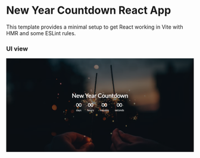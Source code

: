 # New Year Countdown React App

This template provides a minimal setup to get React working in Vite with HMR and some ESLint rules.

### UI view

![view](./view.png)
